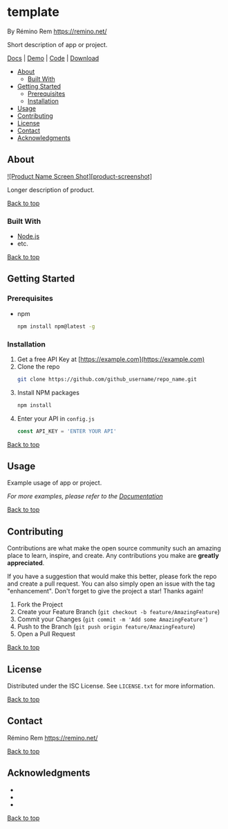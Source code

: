 # template

By Rémino Rem <https://remino.net/>

Short description of app or project.

[Docs](https://example.com/) | [Demo](https://example.com/) |
[Code](https://example.com/) | [Download](https://example.com/)

- [About](#about)
  - [Built With](#built-with)
- [Getting Started](#getting-started)
  - [Prerequisites](#prerequisites)
  - [Installation](#installation)
- [Usage](#usage)
- [Contributing](#contributing)
- [License](#license)
- [Contact](#contact)
- [Acknowledgments](#acknowledgments)

## About

[![Product Name Screen Shot][product-screenshot]](https://example.com)

Longer description of product.

[Back to top](#template)

### Built With

- [Node.js](https://nodejs.org/)
- etc.

[Back to top](#template)

<!-- GETTING STARTED -->

## Getting Started

### Prerequisites

- npm
  ```sh
  npm install npm@latest -g
  ```

### Installation

1. Get a free API Key at [https://example.com](https://example.com)
2. Clone the repo
   ```sh
   git clone https://github.com/github_username/repo_name.git
   ```
3. Install NPM packages
   ```sh
   npm install
   ```
4. Enter your API in `config.js`
   ```js
   const API_KEY = 'ENTER YOUR API'
   ```

[Back to top](#template)

## Usage

Example usage of app or project.

_For more examples, please refer to the [Documentation](https://example.com)_

[Back to top](#template)

## Contributing

Contributions are what make the open source community such an amazing place to
learn, inspire, and create. Any contributions you make are **greatly
appreciated**.

If you have a suggestion that would make this better, please fork the repo and
create a pull request. You can also simply open an issue with the tag
"enhancement". Don't forget to give the project a star! Thanks again!

1. Fork the Project
2. Create your Feature Branch (`git checkout -b feature/AmazingFeature`)
3. Commit your Changes (`git commit -m 'Add some AmazingFeature'`)
4. Push to the Branch (`git push origin feature/AmazingFeature`)
5. Open a Pull Request

[Back to top](#template)

## License

Distributed under the ISC License. See `LICENSE.txt` for more information.

[Back to top](#template)

## Contact

Rémino Rem <https://remino.net/>

[Back to top](#template)

## Acknowledgments

- []()
- []()
- []()

[Back to top](#template)
